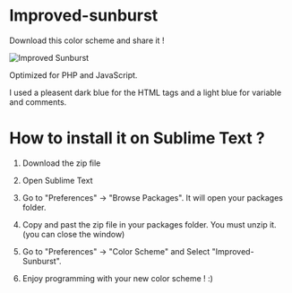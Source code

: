 Improved-sunburst
=================

Download this color scheme and share it !

![Improved Sunburst](http://i.imgur.com/74bsaTp.png)

Optimized for PHP and JavaScript.

I used a pleasent dark blue for the HTML tags and a light blue for variable and comments.

How to install it on Sublime Text ?
===================

1) Download the zip file

2) Open Sublime Text

3) Go to "Preferences" -> "Browse Packages". It will open your packages folder.

4) Copy and past the zip file in your packages folder. You must unzip it. (you can close the window)

5) Go to "Preferences" -> "Color Scheme" and Select "Improved-Sunburst".

6) Enjoy programming with your new color scheme ! :)
